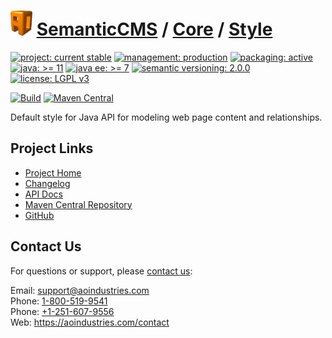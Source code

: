 # [<img src="ao-logo.png" alt="AO Logo" width="35" height="40">](https://github.com/aoindustries) [SemanticCMS](https://github.com/aoindustries/semanticcms) / [Core](https://github.com/aoindustries/semanticcms-core) / [Style](https://github.com/aoindustries/semanticcms-core-style)

[![project: current stable](https://semanticcms.com/ao-badges/project-current-stable.svg)](https://aoindustries.com/life-cycle#project-current-stable)
[![management: production](https://semanticcms.com/ao-badges/management-production.svg)](https://aoindustries.com/life-cycle#management-production)
[![packaging: active](https://semanticcms.com/ao-badges/packaging-active.svg)](https://aoindustries.com/life-cycle#packaging-active)  
[![java: &gt;= 11](https://semanticcms.com/ao-badges/java-11.svg)](https://docs.oracle.com/en/java/javase/11/docs/api/)
[![java ee: &gt;= 7](https://semanticcms.com/ao-badges/javaee-7.svg)](https://docs.oracle.com/javaee/7/api/)
[![semantic versioning: 2.0.0](https://semanticcms.com/ao-badges/semver-2.0.0.svg)](http://semver.org/spec/v2.0.0.html)
[![license: LGPL v3](https://semanticcms.com/ao-badges/license-lgpl-3.0.svg)](https://www.gnu.org/licenses/lgpl-3.0)

[![Build](https://github.com/aoindustries/semanticcms-core-style/workflows/Build/badge.svg?branch=master)](https://github.com/aoindustries/semanticcms-core-style/actions?query=workflow%3ABuild)
[![Maven Central](https://maven-badges.herokuapp.com/maven-central/com.semanticcms/semanticcms-core-style/badge.svg)](https://maven-badges.herokuapp.com/maven-central/com.semanticcms/semanticcms-core-style)

Default style for Java API for modeling web page content and relationships.

## Project Links
* [Project Home](https://semanticcms.com/core/style/)
* [Changelog](https://semanticcms.com/core/style/changelog)
* [API Docs](https://semanticcms.com/core/style/apidocs/)
* [Maven Central Repository](https://search.maven.org/artifact/com.semanticcms/semanticcms-core-style)
* [GitHub](https://github.com/aoindustries/semanticcms-core-style)

## Contact Us
For questions or support, please [contact us](https://aoindustries.com/contact):

Email: [support@aoindustries.com](mailto:support@aoindustries.com)  
Phone: [1-800-519-9541](tel:1-800-519-9541)  
Phone: [+1-251-607-9556](tel:+1-251-607-9556)  
Web: https://aoindustries.com/contact
